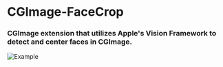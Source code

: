 # CGImage-FaceCrop
### CGImage extension that utilizes Apple's Vision Framework to detect and center faces in CGImage.


![Example](https://user-images.githubusercontent.com/15527890/87205361-20506000-c2bc-11ea-919a-e0a788d5b303.png)
